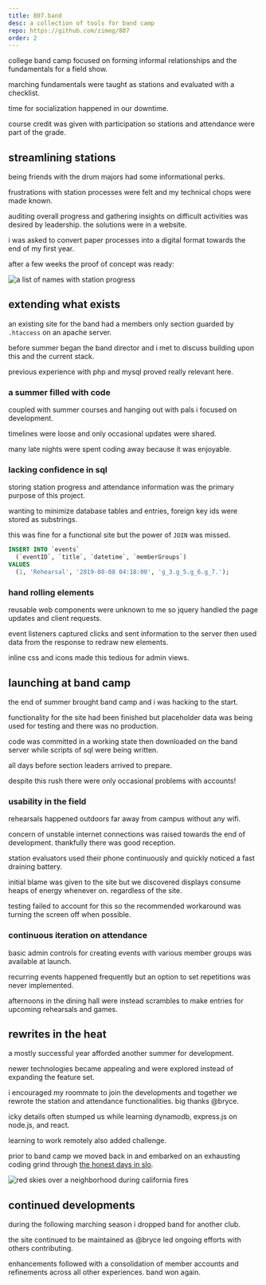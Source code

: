```yaml
---
title: 807.band
desc: a collection of tools for band camp
repo: https://github.com/zimeg/807
order: 2
---
```


college band camp focused on forming informal relationships and the fundamentals
for a field show.

marching fundamentals were taught as stations and evaluated with a checklist.

time for socialization happened in our downtime.

course credit was given with participation so stations and attendance were part
of the grade.

## streamlining stations

being friends with the drum majors had some informational perks.

frustrations with station processes were felt and my technical chops were made
known.

auditing overall progress and gathering insights on difficult activities was
desired by leadership. the solutions were in a website.

i was asked to convert paper processes into a digital format towards the end of
my first year.

after a few weeks the proof of concept was ready:

![a list of names with station progress](/code/807/stations.png "mobile first design was a top priority")

## extending what exists

an existing site for the band had a members only section guarded by `.htaccess`
on an apache server.

before summer began the band director and i met to discuss building upon this
and the current stack.

previous experience with php and mysql proved really relevant here.

### a summer filled with code

coupled with summer courses and hanging out with pals i focused on development.

timelines were loose and only occasional updates were shared.

many late nights were spent coding away because it was enjoyable.

### lacking confidence in sql

storing station progress and attendance information was the primary purpose of
this project.

wanting to minimize database tables and entries, foreign key ids were stored as
substrings.

this was fine for a functional site but the power of `JOIN` was missed.

```sql
INSERT INTO `events`
  (`eventID`, `title`, `datetime`, `memberGroups`)
VALUES
  (1, 'Rehearsal', '2019-08-08 04:18:00', 'g_3.g_5.g_6.g_7.');
```

### hand rolling elements

reusable web components were unknown to me so jquery handled the page updates
and client requests.

event listeners captured clicks and sent information to the server then used
data from the response to redraw new elements.

inline css and icons made this tedious for admin views.

## launching at band camp

the end of summer brought band camp and i was hacking to the start.

functionality for the site had been finished but placeholder data was being used
for testing and there was no production.

code was committed in a working state then downloaded on the band server while
scripts of sql were being written.

all days before section leaders arrived to prepare.

despite this rush there were only occasional problems with accounts!

### usability in the field

rehearsals happened outdoors far away from campus without any wifi.

concern of unstable internet connections was raised towards the end of
development. thankfully there was good reception.

station evaluators used their phone continuously and quickly noticed a fast
draining battery.

initial blame was given to the site but we discovered displays consume heaps of
energy whenever on. regardless of the site.

testing failed to account for this so the recommended workaround was turning the
screen off when possible.

### continuous iteration on attendance

basic admin controls for creating events with various member groups was
available at launch.

recurring events happened frequently but an option to set repetitions was never
implemented.

afternoons in the dining hall were instead scrambles to make entries for
upcoming rehearsals and games.

## rewrites in the heat

a mostly successful year afforded another summer for development.

newer technologies became appealing and were explored instead of expanding the
feature set.

i encouraged my roommate to join the developments and together we rewrote the
station and attendance functionalities. big thanks @bryce.

icky details often stumped us while learning dynamodb, express.js on node.js,
and react.

learning to work remotely also added challenge.

prior to band camp we moved back in and embarked on an exhausting coding grind
through [the honest days in slo][heat].

![red skies over a neighborhood during california fires](/code/807/fires.jpeg "a big ball of fire burns the sky")

## continued developments

during the following marching season i dropped band for another club.

the site continued to be maintained as @bryce led ongoing efforts with others
contributing.

enhancements followed with a consolidation of member accounts and refinements
across all other experiences. band won again.

<!-- a collection of links -->
[heat]: https://www.sanluisobispo.com/news/weather-news/article245535995.html
